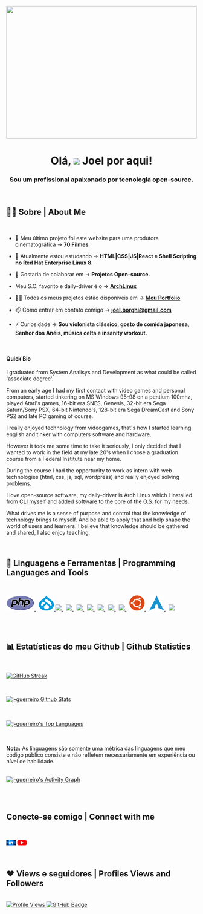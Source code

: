 <a href="#"><img  width="100%" height="350" src="assets/Digital_rain_animation_small_letters_shine.gif"/></a><br />

<h1 align="center"> Olá, <img src="https://raw.githubusercontent.com/MartinHeinz/MartinHeinz/master/wave.gif" width="30px"> Joel por aqui!</h1>
<h3 align="center">Sou um profissional apaixonado por tecnologia open-source.</h3> <br />


## 🙋‍♂️ Sobre | About Me
<br />

- 🔭 Meu último projeto foi este website para uma produtora cinematográfica -> **[70 Filmes](https://70filmes.com.br)**

- 🌱 Atualmente estou estudando -> **HTML|CSS|JS|React e Shell Scripting no Red Hat Enterprise Linux 8.**

- 👯 Gostaria de colaborar em -> **Projetos Open-source.**

- Meu S.O. favorito e daily-driver é o -> **[ArchLinux](https://archlinux.org)**

- 👨‍💻 Todos os meus projetos estão disponíveis em -> **[Meu Portfolio](https://j-guerreiro.github.io/jguerreiro.github.io/)**

- 📫 Como entrar em contato comigo -> **joel.borghi@gmail.com**

- ⚡ Curiosidade -> **Sou violonista clássico, gosto de comida japonesa, Senhor dos Anéis, música celta e insanity workout.**

<br> 

#### Quick Bio

<p align="left">  
I graduated from System Analisys and Development as what could be called 'associate degree'.

From an early age I had my first contact with video games and personal computers, started tinkering on MS Windows 95-98 on a pentium 100mhz, played Atari's games, 16-bit era SNES, Genesis, 32-bit era Sega Saturn/Sony PSX, 64-bit Nintendo's, 128-bit era Sega DreamCast and Sony PS2 and late PC gaming of course.

I really enjoyed technology from videogames, that's how I started learning english and tinker with computers software and hardware.

However it took me some time to take it seriously, I only decided that I wanted to work in the field at my late 20's when I chose a graduation course from a Federal Institute near my home.

During the course I had the opportunity to work as intern with web technologies (html, css, js, sql, wordpress) and really enjoyed solving problems.

I love open-source software, my daily-driver is Arch Linux which I installed from CLI myself and added software to the core of the O.S. for my needs.

What drives me is a sense of purpose and control that the knowledge of technology brings to myself. 
And be able to apply that and help shape the world of users and learners. 
I believe that knowledge should be gathered and shared, I also enjoy teaching.
</p>
<br />


## 🚀 Linguagens e Ferramentas | Programming Languages and Tools
<br />
<p align="left">
    <a style="padding-right:8px;" href="https://www.php.net" target="_blank"> <img  width="" height="40" src="assets/Official PHP Logo.svg"/> </a>
    <a href="https://drupal.org/" target="_blank"> <img img  width="40" height="40" src="assets/drupal-logo-stacked.png"> 
    <a style="padding-right:8px;" href="https://developer.mozilla.org/en-US/docs/Web/JavaScript" target="_blank"> <img src="https://img.icons8.com/color/48/000000/javascript.png"/> </a> 
    <a style="padding-right:8px;" href="https://www.w3.org/html/" target="_blank"> <img src="https://img.icons8.com/color/48/000000/html-5.png"/> </a> 
    <a style="padding-right:8px;" href="https://www.w3schools.com/css/" target="_blank"> <img src="https://img.icons8.com/color/48/000000/css3.png"/> </a> 
    <a style="padding-right:8px;" href="https://getbootstrap.com" target="_blank"> <img src="https://img.icons8.com/color/48/000000/bootstrap.png"/> </a> 
    <a style="padding-right:8px;" href="https://www.python.org" target="_blank"> <img src="https://img.icons8.com/color/48/000000/python.png"/> </a> 
    <a style="padding-right:8px;" href="https://nodejs.org" target="_blank"> <img src="https://img.icons8.com/color/48/000000/nodejs.png"/> </a> 
    <a style="padding-right:8px;" href="https://www.mysql.com/" target="_blank"> <img src="https://img.icons8.com/fluent/50/000000/mysql-logo.png"/> </a>  
    <a style="padding-right:8px;" href="https://ubuntu.org/" target="_blank"> <img width="" height="40" src="assets/ubuntu_logo.svg"/> </a> 
    <a style="padding-right:8px;" href="https://git-scm.com/" target="_blank"> <img 
    width="" height="40" src="assets/archlinux logo.svg"/> </a> 
    <a style="padding-right:8px;" href="https://git-scm.com/" target="_blank"> <img  src="https://img.icons8.com/color/48/000000/git.png"/> </a> 

</p>

<!-- [![React Badge](https://img.shields.io/badge/-React-61DBFB?style=for-the-badge&labelColor=black&logo=react&logoColor=61DBFB)](#)  [![Javascript Badge](https://img.shields.io/badge/-Javascript-F0DB4F?style=for-the-badge&labelColor=black&logo=javascript&logoColor=F0DB4F)](#) [![Typescript Badge](https://img.shields.io/badge/-Typescript-007acc?style=for-the-badge&labelColor=black&logo=typescript&logoColor=007acc)](#) [![Nodejs Badge](https://img.shields.io/badge/-Nodejs-3C873A?style=for-the-badge&labelColor=black&logo=node.js&logoColor=3C873A)](#) [![GraphQL Badge](https://img.shields.io/badge/-GraphQl-e535ab?style=for-the-badge&labelColor=black&logo=node.js&logoColor=e535ab)](#) -->
<br/>
<br />

## 📊 Estatísticas do meu Github | Github Statistics
<br />
<p align="center">
    
  [![GitHub Streak](https://github-readme-streak-stats.herokuapp.com/?user=j-guerreiro&theme=yeblu&hide_border=true)](https://github.com/DenverCoder1/github-readme-streak-stats)

<br />
</p>
    <a href="https://github.com/j-guerreiro/github-readme-stats"><img alt="j-guerreiro Github Stats" src="https://github-readme-stats.vercel.app/api?username=j-guerreiro&show_icons=true&count_private=true&theme=react&hide_border=true&bg_color=112a4b" /></a>

  <br /> <br /> 
  <a href="https://github.com/j-guerreiro/github-readme-stats"><img alt="j-guerreiro's Top Languages" src="https://github-readme-stats.vercel.app/api/top-langs/?username=j-guerreiro&langs_count=8&count_private=true&layout=compact&theme=react&hide_border=true&bg_color=112a4b" /></a>


  <br />
  <br />
  <b>Nota:</b> As linguagens são somente uma métrica das linguagens que meu código público consiste e não refletem necessariamente em experiência ou nível de habilidade.


<br />
<br />

<a href="https://github.com/j-guerreiro/github-readme-activity-graph"><img alt="j-guerreiro's Activity Graph" src="https://activity-graph.herokuapp.com/graph?username=j-guerreiro&bg_color=112a4b&color=5BCDEC&line=5BCDEC&point=FFFFFF&hide_border=true" /></a>

<br />
<br />

## Conecte-se comigo | Connect with me
<br />
<p align="left">

<a href = "https://www.linkedin.com/in/joel-guerreiro/"><img width="5%" height="5%" src="assets/linkedin.jpg"/></a>
<a href = "https://www.youtube.com/channel/UC4FHLHvEgUcjgNFBW0EYh9Q"><img width="5%" height="5%" src="assets/youtube.png"/></a>

<br />

</p>

## ❤ Views e seguidores | Profiles Views and Followers
<br />
<a href="https://github.com/antonkomarev/github-profile-views-counter">
    <img src="https://komarev.com/ghpvc/?username=j-guerreiro" alt="Profile Views" target="_blank">
</a>
<a href="https://github.com/j-guerreiro?tab=followers"><img src="https://img.shields.io/github/followers/j-guerreiro?label=Followers&style=social" alt="GitHub Badge" target="_blank"></a>

